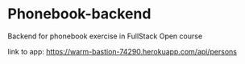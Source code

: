 # Phonebook-backend
Backend for phonebook exercise in FullStack Open course

link to app: https://warm-bastion-74290.herokuapp.com/api/persons
